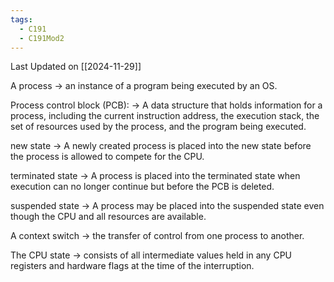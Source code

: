 ```yaml
---
tags:
  - C191
  - C191Mod2
---
```

Last Updated on [[2024-11-29]]



A process → an instance of a program being executed by an OS.

Process control block (PCB): → A data structure that holds information for a process, including the current instruction address, the execution stack, the set of resources used by the process, and the program being executed.

new state → A newly created process is placed into the new state before the process is allowed to compete for the CPU.

terminated state → A process is placed into the terminated state when execution can no longer continue but before the PCB is deleted.

suspended state → A process may be placed into the suspended state even though the CPU and all resources are available.

A context switch → the transfer of control from one process to another.

The CPU state → consists of all intermediate values held in any CPU registers and hardware flags at the time of the interruption.